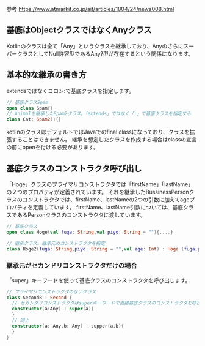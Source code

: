 参考 https://www.atmarkit.co.jp/ait/articles/1804/24/news008.html

## 基底はObjectクラスではなくAnyクラス
Kotlinのクラスは全て「Any」というクラスを継承しており、AnyのさらにスーパークラスとしてNull許容型であるAny?型が存在するという関係になります。

## 基本的な継承の書き方
extendsではなくコロン:で基底クラスを指定します。
```kt
// 基底クラスSpam
open class Spam{}
// Animalを継承したSpam2クラス。「extends」ではなく「:」で基底クラスを指定する
class Cat: Spam2(){}
```
kotlinのクラスはデフォルトではJavaでのfinal classになっており、クラスを拡張することはできません。
継承を想定したクラスを作成する場合はclassの宣言の前にopenを付ける必要があります。

## 基底クラスのコンストラクタ呼び出し
「Hoge」クラスのプライマリコンストラクタでは「firstName」「lastName」の２つのプロパティが定義されています。
それを継承したBussinessPersonクラスのコンストラクタでは、firstName、lastNameの2つの引数に加えてageプロパティを定義しています。
firstName、lastName引数については、基底クラスであるPersonクラスのコンストラクタに渡しています。
```kt
// 基底クラス
open class Hoge(val fuga: String,val piyo: String = ""){....}

// 継承クラス。継承元のコンストラクタを指定
class Hoge2(fuga: String,piyo: String = "",val age: Int) : Hoge (fuga,piyo){....}
```
### 継承元がセカンドリコンストラクタだけの場合
「super」キーワードを使って基底クラスのコンストラクタを呼び出します。
```kt
// プライマリコンストラクタのないクラス
class SecondB : Second {
  // セカンダリコンストラクタはsuperキーワードで直接基底クラスのコンストラクタを呼び出す
  constructor(a:Any) : super(a){
  }
  // 同上
  constructor(a: Any,b: Any) : supper(a,b){
  }
}
```
